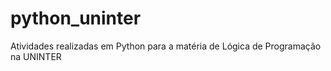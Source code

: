 # python_uninter
Atividades realizadas em Python para a matéria de Lógica de Programação na UNINTER
